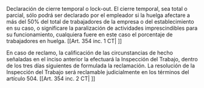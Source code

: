 Declaración de cierre temporal o lock-out. El cierre temporal, sea total o parcial, sólo podrá ser declarado por el empleador si la huelga afectare a más del 50% del total de trabajadores de la empresa o del establecimiento en su caso, o significare la paralización de actividades imprescindibles para su funcionamiento, cualquiera fuere en este caso el porcentaje de trabajadores en huelga. [[Art. 354 inc. 1 CT| ]]

En caso de reclamo, la calificación de las circunstancias de hecho señaladas en el inciso anterior la efectuará la Inspección del Trabajo, dentro de los tres días siguientes de formulada la reclamación. La resolución de la Inspección del Trabajo será reclamable judicialmente en los términos del artículo 504. [[Art. 354 inc. 2 CT| ]]